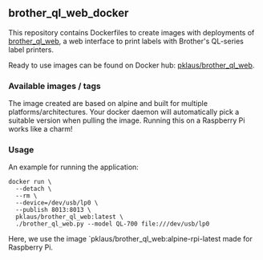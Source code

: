 
## brother\_ql\_web\_docker

This repository contains Dockerfiles to create images with deployments
of [brother\_ql\_web](https://github.com/pklaus/brother_ql_web), a web interface
to print labels with Brother's QL-series label printers.

Ready to use images can be found on Docker hub: [pklaus/brother\_ql\_web](https://hub.docker.com/r/pklaus/brother_ql_web).

### Available images / tags

The image created are based on alpine and built for multiple
platforms/architectures. Your docker daemon will automatically
pick a suitable version when pulling the image.
Running this on a Raspberry Pi works like a charm!

### Usage

An example for running the application:

    docker run \
      --detach \
      --rm \
      --device=/dev/usb/lp0 \
      --publish 8013:8013 \
      pklaus/brother_ql_web:latest \
      ./brother_ql_web.py --model QL-700 file:///dev/usb/lp0

Here, we use the image `pklaus/brother_ql_web:alpine-rpi-latest
made for Raspberry Pi.
